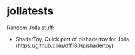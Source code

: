 jollatests
==========

Random Jolla stuff:
- ShaderToy, Quick port of pishadertoy for Jolla (https://github.com/dff180/pishadertoy)
